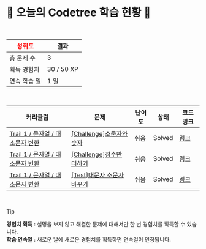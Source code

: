 # 🌲 오늘의 Codetree 학습 현황 🌲

<br />

| <span style="color:red;display:block;text-align:center;"> **성취도**</span> | 결과 |
|---|---|
| 총 문제 수 | 3 |
| 획득 경험치 | 30 / 50 XP |
| 연속 학습 일 | 1 일 |

<br />

|커리큘럼|문제|난이도|상태|코드 링크|
|---|---|---|---|---|
|[Trail 1 / 문자열 / 대소문자 변환](https://www.codetree.ai/trail-info/novice-low/)|[[Challenge]소문자와 숫자](https://www.codetree.ai/trails/complete/curated-cards/challenge-letter-and-number/)|쉬움|Solved|[링크](https://github.com/jaeml06/Codeing-Test/blob/main/251024/%EC%86%8C%EB%AC%B8%EC%9E%90%EC%99%80%20%EC%88%AB%EC%9E%90/letter-and-number.js)|
|[Trail 1 / 문자열 / 대소문자 변환](https://www.codetree.ai/trail-info/novice-low/)|[[Challenge]정수만 더하기](https://www.codetree.ai/trails/complete/curated-cards/challenge-add-only-integers/)|쉬움|Solved|[링크](https://github.com/jaeml06/Codeing-Test/blob/main/251024/%EC%A0%95%EC%88%98%EB%A7%8C%20%EB%8D%94%ED%95%98%EA%B8%B0/add-only-integers.py)|
|[Trail 1 / 문자열 / 대소문자 변환](https://www.codetree.ai/trail-info/novice-low/)|[[Test]대문자 소문자 바꾸기](https://www.codetree.ai/trails/complete/curated-cards/test-change-uppercase-and-lowercase/)|쉬움|Solved|[링크](https://github.com/jaeml06/Codeing-Test/blob/main/251024/%EB%8C%80%EB%AC%B8%EC%9E%90%20%EC%86%8C%EB%AC%B8%EC%9E%90%20%EB%B0%94%EA%BE%B8%EA%B8%B0/change-uppercase-and-lowercase.js)|


<br />

> [!TIP]
> **경험치 획득** : 설명을 보지 않고 해결한 문제에 대해서만 한 번 경험치를 획득할 수 있습니다.  
> **학습 연속일** : 새로운 날에 새로운 경험치를 획득하면 연속일이 인정됩니다.

